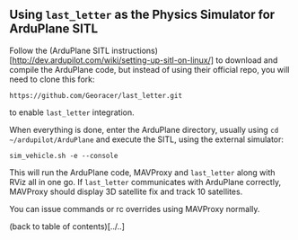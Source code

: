 ## Using `last_letter` as the Physics Simulator for ArduPlane SITL

Follow the (ArduPlane SITL instructions)[http://dev.ardupilot.com/wiki/setting-up-sitl-on-linux/] to download and compile the ArduPlane code, but instead of using their official repo, you will need to clone this fork:
```
https://github.com/Georacer/last_letter.git
```
to enable `last_letter` integration.

When everything is done, enter the ArduPlane directory, usually using `cd ~/ardupilot/ArduPlane`
and execute the SITL, using the external simulator:
```
sim_vehicle.sh -e --console
```

This will run the ArduPlane code, MAVProxy and `last_letter` along with RViz all in one go.
If `last_letter` communicates with ArduPlane correctly, MAVProxy should display 3D satellite fix and track 10 satellites.

You can issue commands or rc overrides using MAVProxy normally.

(back to table of contents)[../..]